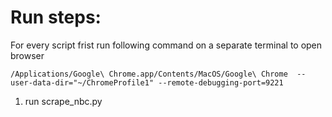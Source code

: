# Run steps:
For every script frist run following command on a separate terminal to open browser

```/Applications/Google\ Chrome.app/Contents/MacOS/Google\ Chrome  --user-data-dir="~/ChromeProfile1" --remote-debugging-port=9221```

1. run scrape_nbc.py
